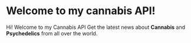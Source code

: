 # Welcome to my cannabis API!

Hi! Welcome to my Cannabis API Get the latest news about  **Cannabis** and **Psychedelics** from all over the world.

